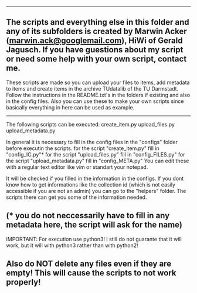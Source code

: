 ----------------------------------------------------------------------------------------------
The scripts and everything else in this folder and any of its subfolders is created by 
Marwin Acker (marwin.ack@googlemail.com), HiWi of Gerald Jagusch.
If you have guestions about my script or need some help with your own script, contact me.
----------------------------------------------------------------------------------------------

These scripts are made so you can upload your files to items, add metadata to items and create 
items in the archive TUdatalib of the TU Darmstadt. Follow the instructions in the README.txt's
in the folders if existing and also in the config files.
Also you can use these to make your own scripts since basically everything in here can be used 
as example.

----------------------------------------------------------------------------------------------
The following scripts can be executed:
create_item.py
upload_files.py
upload_metadata.py

In general it is necessary to fill in the config files in the "configs" folder before executin
the scripts. 
for the script "create_item.py" fill in "config_IC.py"*
for the script "upload_files.py" fill in "config_FILES.py"
for the script "upload_metadata.py" fill in "config_META.py"
You can edit these with a regular text editor like vim or standart your notepad.

It will be checked if you filled in the information in the configs.
If you dont know how to get informations like the collection id (which is not easily accessible
if you are not an admin) you can go to the "helpers" folder. The scripts there can get you some
of the information needed.

(* you do not neccessarily have to fill in any metadata here, the script will ask for the name)
----------------------------------------------------------------------------------------------
IMPORTANT:
For execution use python3!
I still do not guarante that it will work, but it will with python3 rather than with python2!

Also do NOT delete any files even if they are empty! This will cause the scripts to not work
properly!
----------------------------------------------------------------------------------------------
